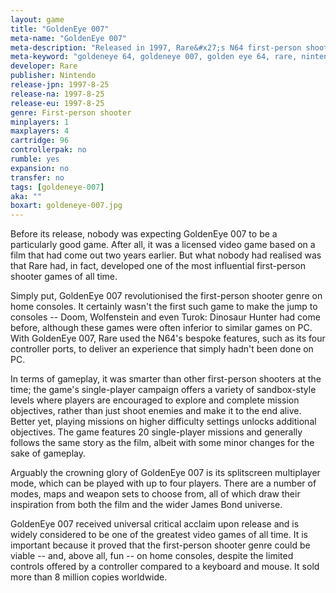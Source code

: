```yaml
---
layout: game
title: "GoldenEye 007"
meta-name: "GoldenEye 007"
meta-description: "Released in 1997, Rare&#x27;s N64 first-person shooter, GoldenEye 007, revolutionised the genre on home consoles and sold more than 8 million copies worldwide."
meta-keyword: "goldeneye 64, goldeneye 007, golden eye 64, rare, nintendo"
developer: Rare
publisher: Nintendo
release-jpn: 1997-8-25
release-na: 1997-8-25
release-eu: 1997-8-25
genre: First-person shooter
minplayers: 1
maxplayers: 4
cartridge: 96
controllerpak: no
rumble: yes
expansion: no
transfer: no
tags: [goldeneye-007]
aka: ""
boxart: goldeneye-007.jpg
---
```


Before its release, nobody was expecting GoldenEye 007 to be a particularly good game. After all, it was a licensed video game based on a film that had come out two years earlier. But what nobody had realised was that Rare had, in fact, developed one of the most influential first-person shooter games of all time.  Simply put, GoldenEye 007 revolutionised the first-person shooter genre on home consoles. It certainly wasn't the first such game to make the jump to consoles -- Doom, Wolfenstein and even Turok: Dinosaur Hunter had come before, although these games were often inferior to similar games on PC. With GoldenEye 007, Rare used the N64's bespoke features, such as its four controller ports, to deliver an experience that simply hadn't been done on PC.  In terms of gameplay, it was smarter than other first-person shooters at the time; the game's single-player campaign offers a variety of sandbox-style levels where players are encouraged to explore and complete mission objectives, rather than just shoot enemies and make it to the end alive. Better yet, playing missions on higher difficulty settings unlocks additional objectives. The game features 20 single-player missions and generally follows the same story as the film, albeit with some minor changes for the sake of gameplay.  Arguably the crowning glory of GoldenEye 007 is its splitscreen multiplayer mode, which can be played with up to four players. There are a number of modes, maps and weapon sets to choose from, all of which draw their inspiration from both the film and the wider James Bond universe.  GoldenEye 007 received universal critical acclaim upon release and is widely considered to be one of the greatest video games of all time. It is important because it proved that the first-person shooter genre could be viable -- and, above all, fun -- on home consoles, despite the limited controls offered by a controller compared to a keyboard and mouse. It sold more than 8 million copies worldwide. 
